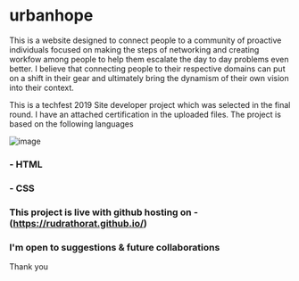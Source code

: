 # urbanhope 
 This is a website designed to connect people to a community of proactive individuals focused on making the steps of networking and creating workfow among people to help them escalate the day to day problems even better. I believe that connecting people to their respective domains can put on a shift in their gear and ultimately bring the dynamism of their own vision into their context. 

 This is a techfest 2019 Site developer project which was selected in the final round. I have an attached certification in the uploaded files. The project is based on the following languages
 
![image](https://user-images.githubusercontent.com/74492045/126057726-c5a2e891-49d7-484a-b02c-8a18046d5e26.png)
 
### - HTML
### - CSS
### This project is live with github hosting on - (https://rudrathorat.github.io/)
### I'm open to suggestions & future collaborations
 Thank you
